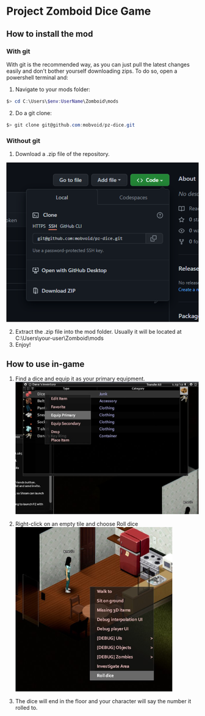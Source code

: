 # Project Zomboid Dice Game

## How to install the mod

### With git
With git is the recommended way, as you can just pull the latest changes easily
and don't bother yourself downloading zips. To do so, open a powershell terminal and:

1. Navigate to your mods folder: 
```ps1 
$> cd C:\Users\$env:UserName\Zomboid\mods
```

2. Do a git clone:
```ps1 
$> git clone git@github.com:mobvoid/pz-dice.git
```

### Without git
1. Download a .zip file of the repository.

![Downloading the mod](docs/images/downloading.png)

2. Extract the .zip file into the mod folder. Usually it will be located at C:\Users\your-user\Zomboid\mods
3. Enjoy!


## How to use in-game

1. Find a dice and equip it as your primary equipment.
![Equipping the Dice](docs/images/equip_dice.png)

2. Right-click on an empty tile and choose Roll dice
![Rolling the Dice](docs/images/roll_dice.png)

3. The dice will end in the floor and your character will say the number it rolled to.